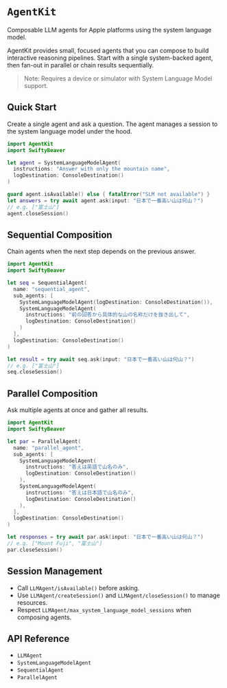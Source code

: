 # ``AgentKit``

Composable LLM agents for Apple platforms using the system language model.

AgentKit provides small, focused agents that you can compose to build
interactive reasoning pipelines. Start with a single system-backed agent,
then fan-out in parallel or chain results sequentially.

> Note: Requires a device or simulator with System Language Model support.

## Quick Start

Create a single agent and ask a question. The agent manages a session to the
system language model under the hood.

```swift
import AgentKit
import SwiftyBeaver

let agent = SystemLanguageModelAgent(
  instructions: "Answer with only the mountain name",
  logDestination: ConsoleDestination()
)

guard agent.isAvailable() else { fatalError("SLM not available") }
let answers = try await agent.ask(input: "日本で一番高い山は何山？")
// e.g. ["富士山"]
agent.closeSession()
```

## Sequential Composition

Chain agents when the next step depends on the previous answer.

```swift
import AgentKit
import SwiftyBeaver

let seq = SequentialAgent(
  name: "sequential_agent",
  sub_agents: [
    SystemLanguageModelAgent(logDestination: ConsoleDestination()),
    SystemLanguageModelAgent(
      instructions: "前の回答から具体的な山の名称だけを抜き出して",
      logDestination: ConsoleDestination()
    )
  ],
  logDestination: ConsoleDestination()
)

let result = try await seq.ask(input: "日本で一番高い山は何山？")
// e.g. ["富士山"]
seq.closeSession()
```

## Parallel Composition

Ask multiple agents at once and gather all results.

```swift
import AgentKit
import SwiftyBeaver

let par = ParallelAgent(
  name: "parallel_agent",
  sub_agents: [
    SystemLanguageModelAgent(
      instructions: "答えは英語で山名のみ",
      logDestination: ConsoleDestination()
    ),
    SystemLanguageModelAgent(
      instructions: "答えは日本語で山名のみ",
      logDestination: ConsoleDestination()
    ),
  ],
  logDestination: ConsoleDestination()
)

let responses = try await par.ask(input: "日本で一番高い山は何山？")
// e.g. ["Mount Fuji", "富士山"]
par.closeSession()
```

## Session Management

- Call ``LLMAgent/isAvailable()`` before asking.
- Use ``LLMAgent/createSession()`` and ``LLMAgent/closeSession()`` to manage resources.
- Respect ``LLMAgent/max_system_language_model_sessions`` when composing agents.

## API Reference

- ``LLMAgent``
- ``SystemLanguageModelAgent``
- ``SequentialAgent``
- ``ParallelAgent``
